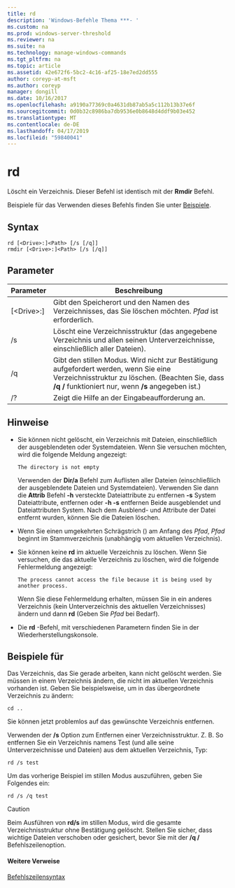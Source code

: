 ```yaml
---
title: rd
description: 'Windows-Befehle Thema ***- '
ms.custom: na
ms.prod: windows-server-threshold
ms.reviewer: na
ms.suite: na
ms.technology: manage-windows-commands
ms.tgt_pltfrm: na
ms.topic: article
ms.assetid: 42e672f6-5bc2-4c16-af25-18e7ed2dd555
author: coreyp-at-msft
ms.author: coreyp
manager: dongill
ms.date: 10/16/2017
ms.openlocfilehash: a9190a77369c0a4631db87ab5a5c112b13b37e6f
ms.sourcegitcommit: 0d0b32c8986ba7db9536e0b8648d4ddf9b03e452
ms.translationtype: MT
ms.contentlocale: de-DE
ms.lasthandoff: 04/17/2019
ms.locfileid: "59840041"
---
```

# <a name="rd"></a>rd



Löscht ein Verzeichnis. Dieser Befehl ist identisch mit der **Rmdir** Befehl.

Beispiele für das Verwenden dieses Befehls finden Sie unter [Beispiele](#BKMK_examples).

## <a name="syntax"></a>Syntax

```
rd [<Drive>:]<Path> [/s [/q]]
rmdir [<Drive>:]<Path> [/s [/q]]
```

## <a name="parameters"></a>Parameter

|Parameter|Beschreibung|
|---------|-----------|
|[\<Drive>:]<Path>|Gibt den Speicherort und den Namen des Verzeichnisses, das Sie löschen möchten. *Pfad* ist erforderlich.|
|/s|Löscht eine Verzeichnisstruktur (das angegebene Verzeichnis und allen seinen Unterverzeichnisse, einschließlich aller Dateien).|
|/q|Gibt den stillen Modus. Wird nicht zur Bestätigung aufgefordert werden, wenn Sie eine Verzeichnisstruktur zu löschen. (Beachten Sie, dass **/q /** funktioniert nur, wenn **/s** angegeben ist.)|
|/?|Zeigt die Hilfe an der Eingabeaufforderung an.|

## <a name="remarks"></a>Hinweise

-   Sie können nicht gelöscht, ein Verzeichnis mit Dateien, einschließlich der ausgeblendeten oder Systemdateien. Wenn Sie versuchen möchten, wird die folgende Meldung angezeigt:

    `The directory is not empty`

    Verwenden der **Dir/a** Befehl zum Auflisten aller Dateien (einschließlich der ausgeblendete Dateien und Systemdateien). Verwenden Sie dann die **Attrib** Befehl **-h** versteckte Dateiattribute zu entfernen **-s** System Dateiattribute, entfernen oder **-h -s** entfernen Beide ausgeblendet und Dateiattributen System. Nach dem Ausblend- und Attribute der Datei entfernt wurden, können Sie die Dateien löschen.
-   Wenn Sie einen umgekehrten Schrägstrich (\) am Anfang des *Pfad*, *Pfad* beginnt im Stammverzeichnis (unabhängig vom aktuellen Verzeichnis).
-   Sie können keine **rd** im aktuelle Verzeichnis zu löschen. Wenn Sie versuchen, die das aktuelle Verzeichnis zu löschen, wird die folgende Fehlermeldung angezeigt:

    `The process cannot access the file because it is being used by another process.`

    Wenn Sie diese Fehlermeldung erhalten, müssen Sie in ein anderes Verzeichnis (kein Unterverzeichnis des aktuellen Verzeichnisses) ändern und dann **rd** (Geben Sie *Pfad* bei Bedarf).
-   Die **rd** -Befehl, mit verschiedenen Parametern finden Sie in der Wiederherstellungskonsole.

## <a name="BKMK_examples"></a>Beispiele für

Das Verzeichnis, das Sie gerade arbeiten, kann nicht gelöscht werden. Sie müssen in einem Verzeichnis ändern, die nicht im aktuellen Verzeichnis vorhanden ist. Geben Sie beispielsweise, um in das übergeordnete Verzeichnis zu ändern:
```
cd ..
```
Sie können jetzt problemlos auf das gewünschte Verzeichnis entfernen.

Verwenden der **/s** Option zum Entfernen einer Verzeichnisstruktur. Z. B. So entfernen Sie ein Verzeichnis namens Test (und alle seine Unterverzeichnisse und Dateien) aus dem aktuellen Verzeichnis, Typ:
```
rd /s test
```
Um das vorherige Beispiel im stillen Modus auszuführen, geben Sie Folgendes ein:
```
rd /s /q test
```

> [!CAUTION]
> Beim Ausführen von **rd/s** im stillen Modus, wird die gesamte Verzeichnisstruktur ohne Bestätigung gelöscht. Stellen Sie sicher, dass wichtige Dateien verschoben oder gesichert, bevor Sie mit der **/q /** Befehlszeilenoption.

#### <a name="additional-references"></a>Weitere Verweise

[Befehlszeilensyntax](command-line-syntax-key.md)